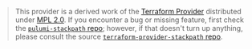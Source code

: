 > This provider is a derived work of the [Terraform Provider](https://github.com/stackpath/terraform-provider-stackpath)
> distributed under [MPL 2.0](https://www.mozilla.org/en-US/MPL/2.0/). If you encounter a bug or missing feature,
> first check the [`pulumi-stackpath` repo](https://github.com/stackpath/pulumi-stackpath/issues); however, if that doesn't turn up anything,
> please consult the source [`terraform-provider-stackpath` repo](https://github.com/stackpath/terraform-provider-stackpath/issues).